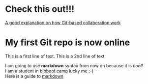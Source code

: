 # Check this out!!!

[A good explanation on how Git-based collaboration work](https://bitbucket.org/spooning/)

# My first Git repo is now online
This is a first line of text.
This is a 2nd line of text.

I am going to use **markdown** syntax from now on because it is _cool!_  
I am a student in [bioboot camp](http://bioboot.github.io/web-2015/) lucky me ;-)  
Here is a guide to [markdown](https://github.com/adam-p/markdown-here/wiki/Markdown-Cheatsheet)


